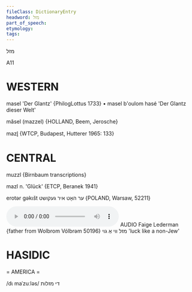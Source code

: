 ```yaml
---
fileClass: DictionaryEntry
headword: מזל
part_of_speech: 
etymology: 
tags: 
---
```

מזל

A11

WESTERN
========

masel 'Der Glantz' {PhilogLottus 1733}
	•	masel b'oulom hasé 'Der Glantz dieser Welt'

măsel (mazzel) {HOLLAND, Beem, Jerosche} 

mazl̥ {WTCP, Budapest, Hutterer 1965: 133}

CENTRAL
========

muzzl {Birnbaum transcriptions}

mazl n. 'Glück' {ETCP, Beranek 1941}

erotər gəkɩšt ער האָט איר געקושט {POLAND, Warsaw, 52211}

<audio controls src="https://ia801504.us.archive.org/3/items/Faige-Lederman-YiddishDialectDictionary/mazl%20vi%20a%20goy%20-%20Faige%20Lederman%202018_06_06.mp3"></audio>
AUDIO Faige Lederman {father from Wolbrom Vólbrǝm 50196}
מזל ווי אַ גוי 'luck like a non-Jew'

HASIDIC
=======
= AMERICA = 

/dɩ maˈzuːləs/ די מזלות 